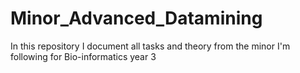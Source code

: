 # Minor_Advanced_Datamining
In this repository I document all tasks and theory from the minor I'm following for Bio-informatics year 3
